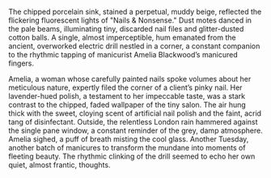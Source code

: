 The chipped porcelain sink, stained a perpetual, muddy beige, reflected the flickering fluorescent lights of "Nails & Nonsense."  Dust motes danced in the pale beams, illuminating tiny, discarded nail files and glitter-dusted cotton balls.  A single, almost imperceptible, hum emanated from the ancient, overworked electric drill nestled in a corner, a constant companion to the rhythmic tapping of manicurist Amelia Blackwood’s manicured fingers.  

Amelia, a woman whose carefully painted nails spoke volumes about her meticulous nature, expertly filed the corner of a client’s pinky nail. Her lavender-hued polish, a testament to her impeccable taste, was a stark contrast to the chipped, faded wallpaper of the tiny salon.  The air hung thick with the sweet, cloying scent of artificial nail polish and the faint, acrid tang of disinfectant. Outside, the relentless London rain hammered against the single pane window, a constant reminder of the grey, damp atmosphere.  Amelia sighed, a puff of breath misting the cool glass.  Another Tuesday, another batch of manicures to transform the mundane into moments of fleeting beauty.  The rhythmic clinking of the drill seemed to echo her own quiet, almost frantic, thoughts.
